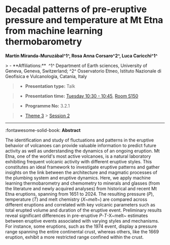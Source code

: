 # Decadal patterns of pre-eruptive pressure and temperature at Mt Etna from machine learning thermobarometry

**Martín Miranda-Muruzábal^1^, Rosa Anna Corsaro^2^, Luca Caricchi^1^**

<!-- more -->> - **Affiliations:**  ^1^ Department of Earth sciences, University of Geneva, Geneva, Switzerland; ^2^ Osservatorio Etneo, Istituto Nazionale di Geofisica e Vulcanologia, Catania, Italy 

> - **Presentation type:** Talk

> - **Presentation time:** [Tuesday 10:30 - 10:45](../sessions_comparison.md#__tabbed_2_1), [Room S150](../maps_venue.md#__tabbed_1_2)

> - **Programme No:** 3.2.1

> - [Theme 3](../theme3.md) > [Session 2](../sessions/session-3-2.md)

--- 

:fontawesome-solid-book: **Abstract**

The identification and study of fluctuations and patterns in the eruptive behavior of volcanoes can provide valuable information to predict future activity as well as understanding the dynamics of an ongoing eruption. Mt Etna, one of the world's most active volcanoes, is a natural laboratory exhibiting frequent volcanic activity with different eruptive styles. This constitutes an ideal framework to investigate eruptive patterns and gather insights on the link between the architecture and magmatic processes of the plumbing system and eruptive dynamics.
Here, we apply machine learning thermobarometry and chemometry to minerals and glasses (from the literature and newly acquired analyses) from historical and recent Mt Etna eruptions, spanning from 1651 to 2024. The resulting pressure (*P*), temperature (*T*) and melt chemistry (*X~melt~*) are compared across different eruptions and correlated with key volcanic parameters such as total erupted volume and duration of the eruptive event.
Preliminary results reveal significant differences in pre-eruptive *P*-*T*-X~melt~ estimates between eruptive events associated with varying styles and mechanisms. For instance, some eruptions, such as the 1974 event, display a pressure range spanning the entire continental crust, whereas others, like the 1669 eruption, exhibit a more restricted range confined within the crust.

